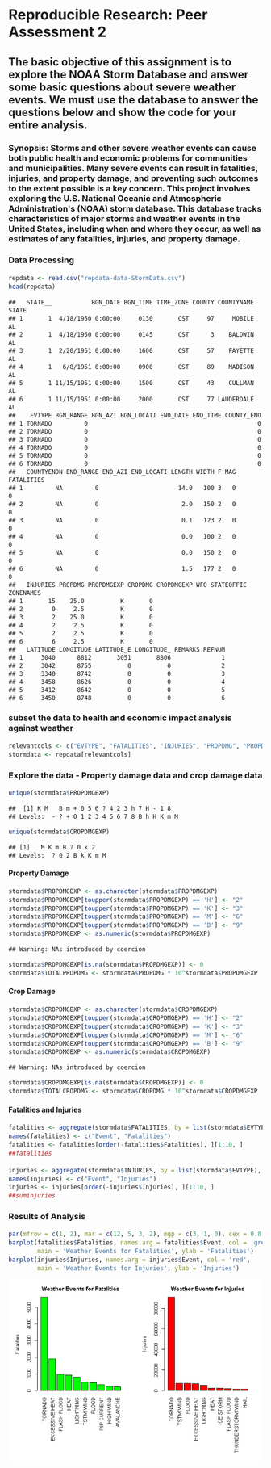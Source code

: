 # Reproducible Research: Peer Assessment 2


## The basic objective of this assignment is to explore the NOAA Storm Database and answer some basic questions about severe weather events. We must use the database to answer the questions below and show the code for your entire analysis. 

### Synopsis: Storms and other severe weather events can cause both public health and economic problems for communities and municipalities. Many severe events can result in fatalities, injuries, and property damage, and preventing such outcomes to the extent possible is a key concern. This project involves exploring the U.S. National Oceanic and Atmospheric Administration's (NOAA) storm database. This database tracks characteristics of major storms and weather events in the United States, including when and where they occur, as well as estimates of any fatalities, injuries, and property damage. 

### Data Processing
 

```r
repdata <- read.csv("repdata-data-StormData.csv")
head(repdata)
```

```
##   STATE__           BGN_DATE BGN_TIME TIME_ZONE COUNTY COUNTYNAME STATE
## 1       1  4/18/1950 0:00:00     0130       CST     97     MOBILE    AL
## 2       1  4/18/1950 0:00:00     0145       CST      3    BALDWIN    AL
## 3       1  2/20/1951 0:00:00     1600       CST     57    FAYETTE    AL
## 4       1   6/8/1951 0:00:00     0900       CST     89    MADISON    AL
## 5       1 11/15/1951 0:00:00     1500       CST     43    CULLMAN    AL
## 6       1 11/15/1951 0:00:00     2000       CST     77 LAUDERDALE    AL
##    EVTYPE BGN_RANGE BGN_AZI BGN_LOCATI END_DATE END_TIME COUNTY_END
## 1 TORNADO         0                                               0
## 2 TORNADO         0                                               0
## 3 TORNADO         0                                               0
## 4 TORNADO         0                                               0
## 5 TORNADO         0                                               0
## 6 TORNADO         0                                               0
##   COUNTYENDN END_RANGE END_AZI END_LOCATI LENGTH WIDTH F MAG FATALITIES
## 1         NA         0                      14.0   100 3   0          0
## 2         NA         0                       2.0   150 2   0          0
## 3         NA         0                       0.1   123 2   0          0
## 4         NA         0                       0.0   100 2   0          0
## 5         NA         0                       0.0   150 2   0          0
## 6         NA         0                       1.5   177 2   0          0
##   INJURIES PROPDMG PROPDMGEXP CROPDMG CROPDMGEXP WFO STATEOFFIC ZONENAMES
## 1       15    25.0          K       0                                    
## 2        0     2.5          K       0                                    
## 3        2    25.0          K       0                                    
## 4        2     2.5          K       0                                    
## 5        2     2.5          K       0                                    
## 6        6     2.5          K       0                                    
##   LATITUDE LONGITUDE LATITUDE_E LONGITUDE_ REMARKS REFNUM
## 1     3040      8812       3051       8806              1
## 2     3042      8755          0          0              2
## 3     3340      8742          0          0              3
## 4     3458      8626          0          0              4
## 5     3412      8642          0          0              5
## 6     3450      8748          0          0              6
```
 
### subset the data to health and economic impact analysis against weather

```r
relevantcols <- c("EVTYPE", "FATALITIES", "INJURIES", "PROPDMG", "PROPDMGEXP", "CROPDMG", "CROPDMGEXP")
stormdata <- repdata[relevantcols]
```

### Explore the data - Property damage data and crop damage data


```r
unique(stormdata$PROPDMGEXP)
```

```
##  [1] K M   B m + 0 5 6 ? 4 2 3 h 7 H - 1 8
## Levels:  - ? + 0 1 2 3 4 5 6 7 8 B h H K m M
```

```r
unique(stormdata$CROPDMGEXP)
```

```
## [1]   M K m B ? 0 k 2
## Levels:  ? 0 2 B k K m M
```

#### Property Damage


```r
stormdata$PROPDMGEXP <- as.character(stormdata$PROPDMGEXP)
stormdata$PROPDMGEXP[toupper(stormdata$PROPDMGEXP) == 'H'] <- "2"
stormdata$PROPDMGEXP[toupper(stormdata$PROPDMGEXP) == 'K'] <- "3"
stormdata$PROPDMGEXP[toupper(stormdata$PROPDMGEXP) == 'M'] <- "6"
stormdata$PROPDMGEXP[toupper(stormdata$PROPDMGEXP) == 'B'] <- "9"
stormdata$PROPDMGEXP <- as.numeric(stormdata$PROPDMGEXP)
```

```
## Warning: NAs introduced by coercion
```

```r
stormdata$PROPDMGEXP[is.na(stormdata$PROPDMGEXP)] <- 0
stormdata$TOTALPROPDMG <- stormdata$PROPDMG * 10^stormdata$PROPDMGEXP
```
#### Crop Damage


```r
stormdata$CROPDMGEXP <- as.character(stormdata$CROPDMGEXP)
stormdata$CROPDMGEXP[toupper(stormdata$CROPDMGEXP) == 'H'] <- "2"
stormdata$CROPDMGEXP[toupper(stormdata$CROPDMGEXP) == 'K'] <- "3"
stormdata$CROPDMGEXP[toupper(stormdata$CROPDMGEXP) == 'M'] <- "6"
stormdata$CROPDMGEXP[toupper(stormdata$CROPDMGEXP) == 'B'] <- "9"
stormdata$CROPDMGEXP <- as.numeric(stormdata$CROPDMGEXP)
```

```
## Warning: NAs introduced by coercion
```

```r
stormdata$CROPDMGEXP[is.na(stormdata$CROPDMGEXP)] <- 0
stormdata$TOTALCROPDMG <- stormdata$CROPDMG * 10^stormdata$CROPDMGEXP
```
#### Fatalities and Injuries
 

```r
fatalities <- aggregate(stormdata$FATALITIES, by = list(stormdata$EVTYPE), "sum")
names(fatalities) <- c("Event", "Fatalities")
fatalities <- fatalities[order(-fatalities$Fatalities), ][1:10, ]
##fatalities
 
injuries <- aggregate(stormdata$INJURIES, by = list(stormdata$EVTYPE), "sum")
names(injuries) <- c("Event", "Injuries")
injuries <- injuries[order(-injuries$Injuries), ][1:10, ]
##suminjuries
```
### Results of Analysis


```r
par(mfrow = c(1, 2), mar = c(12, 5, 3, 2), mgp = c(3, 1, 0), cex = 0.8, las = 3)
barplot(fatalities$Fatalities, names.arg = fatalities$Event, col = 'green',
        main = 'Weather Events for Fatalities', ylab = 'Fatalities')
barplot(injuries$Injuries, names.arg = injuries$Event, col = 'red',
        main = 'Weather Events for Injuries', ylab = 'Injuries')
```

![](Peer_Assessment_2_files/figure-html/unnamed-chunk-7-1.png) 
